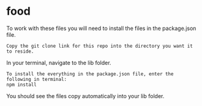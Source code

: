 # food

To work with these files you will need to install the files in the package.json
file.

    Copy the git clone link for this repo into the directory you want it to reside.

In your terminal, navigate to the lib folder.

    To install the everything in the package.json file, enter the following in terminal:
    npm install

You should see the files copy automatically into your lib folder.